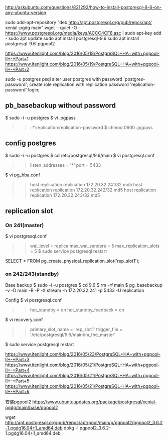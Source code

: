 http://askubuntu.com/questions/831292/how-to-install-postgresql-9-6-on-any-ubuntu-version

sudo add-apt-repository "deb http://apt.postgresql.org/pub/repos/apt/ xenial-pgdg main"
wget --quiet -O - https://www.postgresql.org/media/keys/ACCC4CF8.asc | sudo apt-key add -
sudo apt update
sudo apt install postgresql-9.6
sudo apt install postgresql-9.6-pgpool2

https://www.itenlight.com/blog/2016/05/18/PostgreSQL+HA+with+pgpool-II+-+Part+1
https://www.itenlight.com/blog/2016/05/19/PostgreSQL+HA+with+pgpool-II+-+Part+2

sudo -u postgres psql
alter user postgres with password 'postgres-password';
create role replication with replication password 'replication-password' login;

## pb_basebackup without password
$ sudo -i -u postgres
$ vi .pgpass
  >> *:*:*:replication:replication-password
$ chmod 0600 .pgpass

## config postgres
$ sudo -i -u postgres
$ cd /etc/postgresql/9.6/main
$ vi postgresql.conf
  >> listen_addresses = '*'
  >> port = 5433

$ vi pg_hba.conf
  >> host    replication     replication     172.20.32.241/32        md5
  >> host    replication     replication     172.20.32.242/32        md5
  >> host    replication     replication     172.20.32.243/32        md5

## replication slot
### On 241(master)
$ vi postgresql.conf
  >> wal_level = replica
  >> max_wal_senders = 5
  >> max_replication_slots = 5
$ sudo service postgresql restart

SELECT * FROM pg_create_physical_replication_slot('rep_slot1');

### on 242/243(standby)
Base backup
$ sudo -i -u postgres
$ cd 9.6
$ rm -rf main
$ pg_basebackup -v -D main -R -P -X stream -h 172.20.32.241 -p 5433 -U replication

Config
$ vi postgresql.conf
  >> hot_standby = on
  >> hot_standby_feedback = on

$ vi recovery.conf
  >> primary_slot_name = 'rep_slot1'
  >> trigger_file = '/etc/postgresql/9.6/main/im_the_master'

$ sudo service postgresql restart

https://www.itenlight.com/blog/2016/05/23/PostgreSQL+HA+with+pgpool-II+-+Part+3
https://www.itenlight.com/blog/2016/05/21/PostgreSQL+HA+with+pgpool-II+-+Part+4
https://www.itenlight.com/blog/2016/05/21/PostgreSQL+HA+with+pgpool-II+-+Part+5
https://www.itenlight.com/blog/2016/05/21/PostgreSQL+HA+with+pgpool-II+-+Part+6


安装pgpool2
https://www.ubuntuupdates.org/package/postgresql/xenial-pgdg/main/base/pgpool2

wget http://apt.postgresql.org/pub/repos/apt/pool/main/p/pgpool2/pgpool2_3.6.2-1.pgdg16.04+1_amd64.deb
dpkg -i pgpool2_3.6.2-1.pgdg16.04+1_amd64.deb